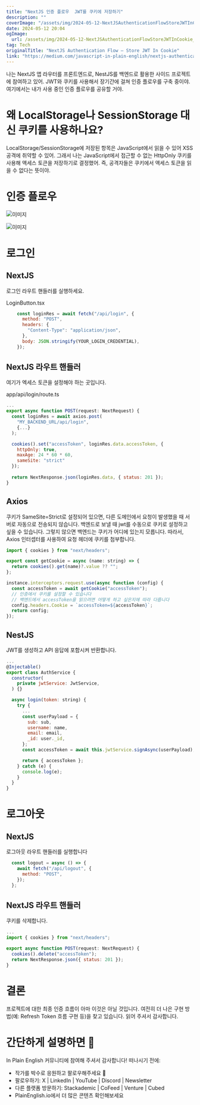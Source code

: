 ```yaml
---
title: "NextJS 인증 플로우  JWT를 쿠키에 저장하기"
description: ""
coverImage: "/assets/img/2024-05-12-NextJSAuthenticationFlowStoreJWTInCookie_0.png"
date: 2024-05-12 20:04
ogImage: 
  url: /assets/img/2024-05-12-NextJSAuthenticationFlowStoreJWTInCookie_0.png
tag: Tech
originalTitle: "NextJS Authentication Flow — Store JWT In Cookie"
link: "https://medium.com/javascript-in-plain-english/nextjs-authentication-flow-store-jwt-in-cookie-fa6e6c8c0dca"
---
```



나는 NextJS 앱 라우터를 프론트엔드로, NestJS를 백엔드로 활용한 사이드 프로젝트에 참여하고 있어. JWT와 쿠키를 사용해서 장기간에 걸쳐 인증 플로우를 구축 중이야. 여기에서는 내가 사용 중인 인증 플로우를 공유할 거야.

# 왜 LocalStorage나 SessionStorage 대신 쿠키를 사용하나요?

LocalStorage/SessionStorage에 저장된 항목은 JavaScript에서 읽을 수 있어 XSS 공격에 취약할 수 있어. 그래서 나는 JavaScript에서 접근할 수 없는 HttpOnly 쿠키를 사용해 액세스 토큰을 저장하기로 결정했어. 즉, 공격자들은 쿠키에서 액세스 토큰을 읽을 수 없다는 뜻이야.

# 인증 플로우




![이미지](/assets/img/2024-05-12-NextJSAuthenticationFlowStoreJWTInCookie_0.png)

![이미지](/assets/img/2024-05-12-NextJSAuthenticationFlowStoreJWTInCookie_1.png)

# 로그인

## NextJS



로그인 라우트 핸들러를 실행하세요.

LoginButton.tsx

```js
    const loginRes = await fetch("/api/login", {
      method: "POST",
      headers: {
        "Content-Type": "application/json",
      },
      body: JSON.stringify(YOUR_LOGIN_CREDENTIAL),
    });
```

## NextJS 라우트 핸들러



여기가 엑세스 토큰을 설정해야 하는 곳입니다.

app/api/login/route.ts

```js
...
export async function POST(request: NextRequest) {
  const loginRes = await axios.post(
    "MY_BACKEND_URL/api/login",
    {...}
  );

  cookies().set("accessToken", loginRes.data.accessToken, {
    httpOnly: true,
    maxAge: 24 * 60 * 60,
    sameSite: "strict"
  });
  
  return NextResponse.json(loginRes.data, { status: 201 });
}
```

## Axios



쿠키가 SameSite=Strict로 설정되어 있으면, 다른 도메인에서 요청이 발생했을 때 서버로 자동으로 전송되지 않습니다. 백엔드로 보낼 때 jwt를 수동으로 쿠키로 설정하고 싶을 수 있습니다. 그렇지 않으면 백엔드는 쿠키가 어디에 있는지 모릅니다. 따라서, Axios 인터셉터를 사용하여 요청 헤더에 쿠키를 첨부합니다.

```js
import { cookies } from "next/headers";

export const getCookie = async (name: string) => {
  return cookies().get(name)?.value ?? "";
};

instance.interceptors.request.use(async function (config) {
  const accessToken = await getCookie("accessToken");
  // 인증에서 쿠키를 설정할 수 있습니다
  // 백엔드에서 accessToken을 읽으려면 어떻게 하고 싶은지에 따라 다릅니다
  config.headers.Cookie = `accessToken=${accessToken}`;
  return config;
});
```

## NestJS

JWT를 생성하고 API 응답에 포함시켜 반환합니다.



```js
...
@Injectable()
export class AuthService {
  constructor(
    private jwtService: JwtService,
  ) {}

  async login(token: string) {
    try {
      ...
      const userPayload = {
        sub: sub,
        username: name,
        email: email,
        _id: user._id,
      };
      const accessToken = await this.jwtService.signAsync(userPayload);

      return { accessToken };
    } catch (e) {
      console.log(e);
    }
  }
}
```

# 로그아웃

## NextJS




로그아웃 라우트 핸들러를 실행합니다

```js
  const logout = async () => {
    await fetch("/api/logout", {
      method: "POST",
    });
  };
```

## NextJS 라우트 핸들러

쿠키를 삭제합니다.



```js
...
import { cookies } from "next/headers";

export async function POST(request: NextRequest) {
  cookies().delete("accessToken");
  return NextResponse.json({ status: 201 });
}
```

# 결론

프로젝트에 대한 최종 인증 흐름이 아마 이것은 아닐 것입니다. 여전히 더 나은 구현 방법(예: Refresh Token 흐름 구현 등)을 찾고 있습니다. 읽어 주셔서 감사합니다.

# 간단하게 설명하면 🚀



In Plain English 커뮤니티에 참여해 주셔서 감사합니다! 떠나시기 전에:

- 작가를 박수로 응원하고 팔로우해주세요 👏
- 팔로우하기: X | LinkedIn | YouTube | Discord | Newsletter
- 다른 플랫폼 방문하기: Stackademic | CoFeed | Venture | Cubed
- PlainEnglish.io에서 더 많은 콘텐츠 확인해보세요